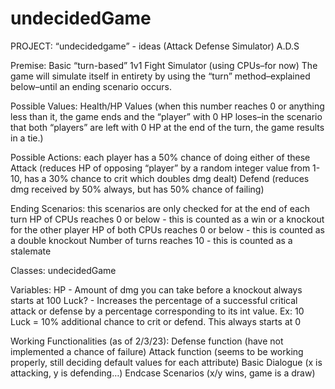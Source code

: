 # undecidedGame
PROJECT: “undecidedgame” - ideas (Attack Defense Simulator) A.D.S

Premise: Basic “turn-based” 1v1 Fight Simulator (using CPUs–for now)
The game will simulate itself in entirety by using the “turn” method–explained below–until an ending scenario occurs.

Possible Values:
Health/HP Values (when this number reaches 0 or anything less than it, the game ends and the “player” with 0 HP loses–in the scenario that both “players” are left with 0 HP at the end of the turn, the game results in a tie.)

Possible Actions: each player has a 50% chance of doing either of these
Attack (reduces HP of opposing “player” by a random integer value from 1-10, has a 30% chance to crit which doubles dmg dealt)
Defend (reduces dmg received by 50% always, but has 50% chance of failing)

Ending Scenarios: this scenarios are only checked for at the end of each turn
HP of CPUs reaches 0 or below - this is counted as a win or a knockout for the other player
HP of both CPUs reaches 0 or below - this is counted as a double knockout
Number of turns reaches 10 - this is counted as a stalemate

Classes:
undecidedGame

Variables:
HP - Amount of dmg you can take before a knockout always starts at 100
Luck? - Increases the percentage of a successful critical attack or defense by a percentage corresponding to its int value. Ex: 10 Luck = 10% additional chance to crit or defend. This always starts at 0

Working Functionalities (as of 2/3/23):
Defense function (have not implemented a chance of failure)
Attack function (seems to be working properly, still deciding default values for each attribute)
Basic Dialogue (x is attacking, y is defending…)
Endcase Scenarios (x/y wins, game is a draw)
